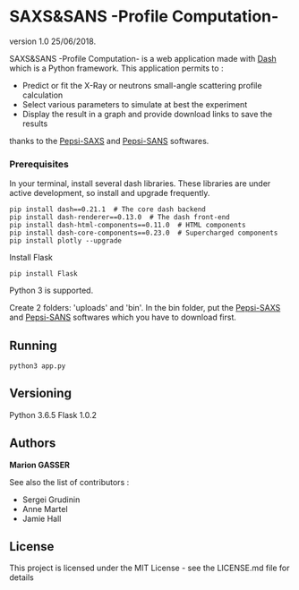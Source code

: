 # SAXS&SANS -Profile Computation- 

version 1.0 25/06/2018.

SAXS&SANS -Profile Computation- is a web application made with [Dash](https://dash.plot.ly/) which is a Python framework. This application permits to :
* Predict or fit the X-Ray or neutrons small-angle scattering profile calculation
* Select various parameters to simulate at best the experiment
* Display the result in a graph and provide download links to save the results

thanks to the [Pepsi-SAXS](https://team.inria.fr/nano-d/software/pepsi-saxs/) and [Pepsi-SANS](https://team.inria.fr/nano-d/software/pepsi-sans/) softwares.

### Prerequisites 

In your terminal, install several dash libraries. These libraries are under active development, so install and upgrade frequently.

```
pip install dash==0.21.1  # The core dash backend
pip install dash-renderer==0.13.0  # The dash front-end
pip install dash-html-components==0.11.0  # HTML components
pip install dash-core-components==0.23.0  # Supercharged components
pip install plotly --upgrade
```

Install Flask 

```
pip install Flask
```
Python 3 is supported.

Create 2 folders: 'uploads' and 'bin'.
In the bin folder, put the [Pepsi-SAXS](https://team.inria.fr/nano-d/software/pepsi-saxs/) and [Pepsi-SANS](https://team.inria.fr/nano-d/software/pepsi-sans/) softwares which you have to download first.

## Running 

```
python3 app.py
```

## Versioning

Python 3.6.5
Flask 1.0.2

## Authors

**Marion GASSER**

See also the list of contributors : 
* Sergei Grudinin
* Anne Martel
* Jamie Hall

## License
This project is licensed under the MIT License - see the LICENSE.md file for details
